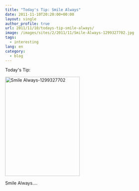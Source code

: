 ```yaml
---
title: "Today's Tip: Smile Always"
date: 2011-11-10T20:20:00+00:00
layout: single
author_profile: true
url: 2011/11/10/todays-tip-smile-always/
image: /images/sites/2/2011/11/Smile-Always-1299327702.jpg
tags:
  - interesting
lang: en
category: 
  - blog
---
```

Today's Tip:

[<img class="aligncenter size-full wp-image-205" alt="Smile Always-1299327702" src="/images/2011/11/Smile-Always-1299327702.jpg" width="240" height="320" srcset="/images/sites/2/2011/11/Smile-Always-1299327702.jpg 240w, /images/sites/2/2011/11/Smile-Always-1299327702-225x300.jpg 225w" sizes="(max-width: 240px) 100vw, 240px" />](/images/2011/11/Smile-Always-1299327702.jpg)

Smile Always….